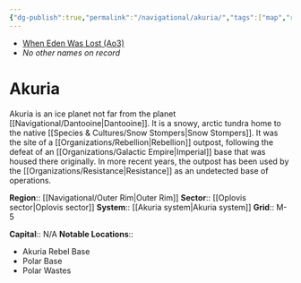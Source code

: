 ```yaml
---
{"dg-publish":true,"permalink":"/navigational/akuria/","tags":["map","retraining","planet","outerrim","oplovis"]}
---
```


- [When Eden Was Lost (Ao3)](https://archiveofourown.org/works/19334440/chapters/45992584)
- *No other names on record*
# Akuria

Akuria is an ice planet not far from the planet [[Navigational/Dantooine\|Dantooine]]. It is a snowy, arctic tundra home to the native [[Species & Cultures/Snow Stompers\|Snow Stompers]]. It was the site of a [[Organizations/Rebellion\|Rebellion]] outpost, following the defeat of an [[Organizations/Galactic Empire\|Imperial]] base that was housed there originally. In more recent years, the outpost has been used by the [[Organizations/Resistance\|Resistance]] as an undetected base of operations. 

**Region**::  [[Navigational/Outer Rim\|Outer Rim]]
**Sector**::  [[Oplovis sector\|Oplovis sector]]
**System**::  [[Akuria system\|Akuria system]]
**Grid**::   M-5

**Capital**::  N/A
**Notable Locations**::
- Akuria Rebel Base
- Polar Base
- Polar Wastes

